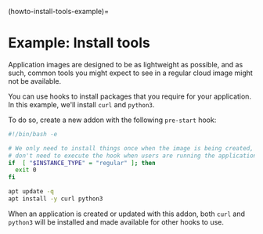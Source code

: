 (howto-install-tools-example)=
# Example: Install tools

Application images are designed to be as lightweight as possible, and as such, common tools you might expect to see in a regular cloud image might not be available.

You can use hooks to install packages that you require for your application. In this example, we'll install `curl` and `python3`.

To do so, create a new addon with the following `pre-start` hook:

```bash
#!/bin/bash -e

# We only need to install things once when the image is being created, so we
# don't need to execute the hook when users are running the application.
if  [ "$INSTANCE_TYPE" = "regular" ]; then
  exit 0
fi

apt update -q
apt install -y curl python3
```

When an application is created or updated with this addon, both `curl` and `python3` will be installed and made available for other hooks to use.
